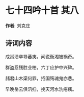# 七十四吟十首  其八

**作者**: 刘克庄

## 诗词内容

戍邕溃卒导蕃夷，闻说衡湘被祸奇。

群盗忍残胜业柏，六丁应护中兴碑。

赭君山木渠何罪，招国殇魂鬼亦悲。

早晚岳云俱汛扫，挽天河水洗疮痍。

